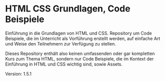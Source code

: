 # HTML CSS Grundlagen, Code Beispiele
Einführung in die Grundlagen von HTML und CSS. Repository um Code Beispiele, die im Unterricht als Vorführung erstellt werden, auf einfache Art und Weise den Teilnehmern zur Verfügung zu stellen.

Dieses Repository enthält also keinen umfassenden oder gar kompletten Kurs zum Thema HTML, sondern nur Code Beispiele, die im Kontext der Einführung in HTML und CSS wichtig sind, sowie Assets.

Version: 1.5.1
